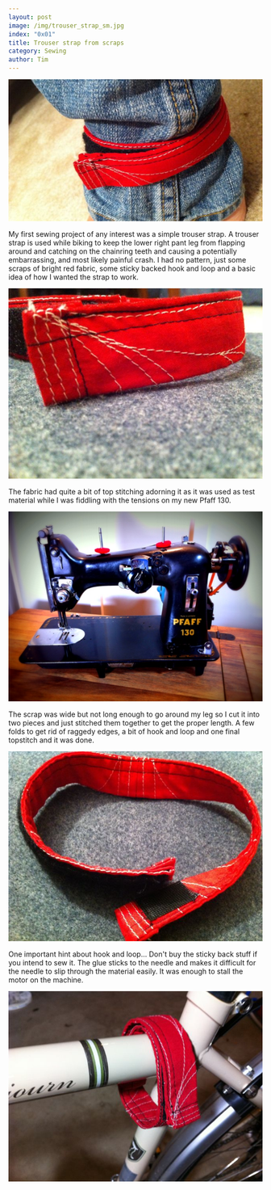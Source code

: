 ```yaml
---
layout: post
image: /img/trouser_strap_sm.jpg
index: "0x01"
title: Trouser strap from scraps
category: Sewing
author: Tim
---
```

![Trouser strap on ankle](/img/trouser_strap/ankle.jpg)

My first sewing project of any interest was a simple trouser strap. A trouser
strap is used while biking to keep the lower right pant leg from flapping
around and catching on the chainring teeth and causing a potentially
embarrassing, and most likely painful crash.  I had no pattern, just some
scraps of bright red fabric, some sticky backed hook and loop and a basic idea
of how I wanted the strap to work.

![Closeup trouser strap](/img/trouser_strap/closeup.jpg)

The fabric had quite a bit of top stitching adorning it as it was used as test
material while I was fiddling with the tensions on my new Pfaff 130.

![Pfaff 130-6](/img/trouser_strap/pfaff_130.jpg)

The scrap was wide but not long enough to go around my leg so I cut it into two
pieces and just stitched them together to get the proper length. A few folds to
get rid of raggedy edges, a bit of hook and loop and one final topstitch and it
was done.

![Full view strap](/img/trouser_strap/full_view.jpg)

One important hint about hook and loop... Don't buy the sticky back stuff if
you intend to sew it. The glue sticks to the needle and makes it difficult for
the needle to slip through the material easily. It was enough to stall the
motor on the machine.

![On Bike](/img/trouser_strap/on_bike.jpg)
